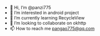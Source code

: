 - 👋 Hi, I’m @panzi775
- 👀 I’m interested in android project 
- 🌱 I’m currently learning RecycleView
- 💞️ I’m looking to collaborate on okhttp
- 📫 How to reach me pangao775@qq.com


<!---
pangao775 is a ✨ special ✨ repository because its `README.md` (this file) appears on your GitHub profile.
You can click the Preview link to take a look at your changes.
--->

